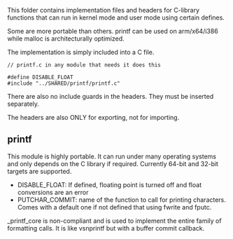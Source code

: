 This folder contains implementation files and headers for C-library functions that can run in kernel mode and user mode using certain defines.

Some are more portable than others. printf can be used on arm/x64/i386 while malloc is architecturally optimized.

The implementation is simply included into a C file.

```
// printf.c in any module that needs it does this

#define DISABLE_FLOAT
#include "../SHARED/printf/printf.c"
```

There are also no include guards in the headers. They must be inserted separately.

The headers are also ONLY for exporting, not for importing.

## printf

This module is highly portable. It can run under many operating systems and only depends on the C library if required. Currently 64-bit and 32-bit targets are supported.

- DISABLE_FLOAT: If defined, floating point is turned off and float conversions are an error
- PUTCHAR_COMMIT: name of the function to call for printing characters. Comes with a default one if not defined that using fwrite and fputc.

_printf_core is non-compliant and is used to implement the entire family of formatting calls. It is like vsnprintf but with a buffer commit callback.

